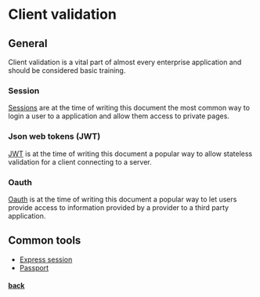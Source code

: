 # Client validation

## General

Client validation is a vital part of almost every enterprise application and should be considered basic training.

### Session

[Sessions](https://en.wikipedia.org/wiki/Session_(computer_science)) are at the time of writing this document the most common way to login a user to a application and allow them access to private pages.

### Json web tokens (JWT)

[JWT](https://en.wikipedia.org/wiki/JSON_Web_Token) is at the time of writing this document a popular way to allow stateless validation for a client connecting to a server.

### Oauth

[Oauth](https://en.wikipedia.org/wiki/OAuth) is at the time of writing this document a popular way to let users provide access to information provided by a provider to a third party application.

## Common tools

* [Express session](https://www.npmjs.com/package/express-session)
* [Passport](http://www.passportjs.org/)

#### [back](../../README.md)
